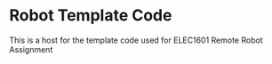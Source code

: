 # Robot Template Code

This is a host for the template code used for ELEC1601 Remote Robot Assignment
